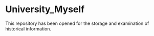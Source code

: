 # University_Myself
This repository has been opened for the storage and examination of historical information.
